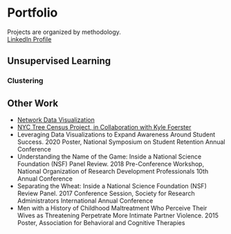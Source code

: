# Portfolio
Projects are organized by methodology.  <br/>
[LinkedIn Profile](https://www.linkedin.com/in/elizabeth-seidle/) <br/>

## Unsupervised Learning

### Clustering

## Other Work
- [Network Data Visualization](https://github.com/ElizabethSeidle/Portfolio/tree/master/Network%20Graphic)
- [NYC Tree Census Project, in Collaboration with Kyle Foerster](https://github.com/kbfoerster/nyctrees)
- Leveraging Data Visualizations to Expand Awareness Around Student Success. 2020 Poster, National Symposium on Student Retention Annual Conference
- Understanding the Name of the Game: Inside a National Science Foundation (NSF) Panel Review. 2018 Pre-Conference Workshop, National Organization of Research Development Professionals 10th Annual Conference
- Separating the Wheat: Inside a National Science Foundation (NSF) Review Panel. 2017 Conference Session, Society for Research Administrators International Annual Conference
- Men with a History of Childhood Maltreatment Who Perceive Their Wives as Threatening Perpetrate More Intimate Partner Violence. 2015 Poster, Association for Behavioral and Cognitive Therapies		


